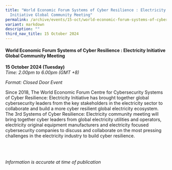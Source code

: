 ```yaml
---
title: "World Economic Forum Systems of Cyber Resilience : Electricity
  Initiative Global Community Meeting"
permalink: /archive/events/15-oct/world-economic-forum-systems-of-cyber-resilience/
variant: markdown
description: ""
third_nav_title: 15 October 2024
---
```

#### **World Economic Forum Systems of Cyber Resilience : Electricity Initiative Global Community Meeting**

**15 October 2024 (Tuesday)**  
*Time: 2.00pm to 6.00pm (GMT +8)*

*Format: Closed Door Event*

Since 2018, The World Economic Forum Centre for Cybersecurity Systems of Cyber Resilience: Electricity Initiative has brought together global cybersecurity leaders from the key stakeholders in the electricity sector to collaborate and build a more cyber resilient global electricity ecosystem. The 3rd Systems of Cyber Resilience: Electricity community meeting will bring together cyber leaders from global electricity utilities and operators, electricity original equipment manufacturers and electricity focused cybersecurity companies to discuss and collaborate on the most pressing challenges in the electricity industry to build cyber resilience.  

<br><br><br>
*Information is accurate at time of publication*